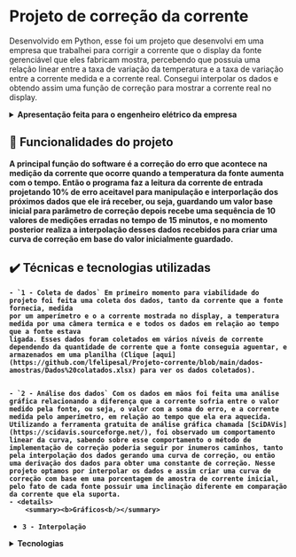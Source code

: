 # Projeto de correção da corrente

Desenvolvido em Python, esse foi um projeto que desenvolvi em uma empresa que trabalhei para corrigir a 
corrente que o display da fonte gerenciável que eles fabricam mostra, percebendo que possuia uma relação linear entre 
a taxa de variação da temperatura e a taxa de variação entre a corrente medida e a corrente real. Consegui
interpolar os dados e obtendo assim uma função de correção para mostrar a corrente real no display.

<details>
  <summary><b>Apresentação feita para o engenheiro elétrico da empresa<b/></summary>
  
  ![Slide1](https://user-images.githubusercontent.com/93229568/197680465-4a2995fa-4e7a-47df-8c9a-a8572405f235.jpg)
  ![Slide2](https://user-images.githubusercontent.com/93229568/197680468-bc4b2ce9-2877-4c22-83b8-0abc59a1f2fc.jpg)
  ![Slide3](https://user-images.githubusercontent.com/93229568/197680469-33f1ea6e-c7ea-4858-8ed3-e17ca694e088.jpg)
  ![Slide4](https://user-images.githubusercontent.com/93229568/197680470-d08d8d35-d81e-4a3d-a29d-b753a4f4b5fa.jpg)
  ![Slide5](https://user-images.githubusercontent.com/93229568/197680459-dbb01c27-2304-400a-a448-77b7b934934e.jpg)
  ![Slide6](https://user-images.githubusercontent.com/93229568/197680463-c189fc2a-f064-4304-8ddd-89a0c53d5b5f.jpg)
    
</details>
  
## 🔨 Funcionalidades do projeto
  
  A principal função do software é a correção do erro que acontece na medição da corrente que ocorre quando a temperatura da fonte aumenta com o tempo.
  Então o programa faz a leitura da corrente de entrada projetando 10% de erro aceitavel para manipulação e interporlação dos próximos dados
  que ele irá receber, ou seja, guardando um valor base inicial para parâmetro de correção depois recebe uma sequência de 10 valores de medições erradas 
  no tempo de 15 minutos, e no momento posterior realiza a interpolação desses dados recebidos para criar uma curva de correção em base do valor inicialmente guardado.
  
## ✔️ Técnicas e tecnologias utilizadas
  
    - `1 - Coleta de dados` Em primeiro momento para viabilidade do projeto foi feita uma coleta dos dados, tanto da corrente que a fonte fornecia, medida
    por um amperímetro e o a corrente mostrada no display, a temperatura medida por uma câmera termica e e todos os dados em relação ao tempo que a fonte estava
    ligada. Esses dados foram coletados em vários níveis de corrente dependendo da quantidade de corrente que a fonte conseguia aguentar, e armazenados em uma planilha (Clique [aqui](https://github.com/lfelipesal/Projeto-corrente/blob/main/dados-amostras/Dados%20colatados.xlsx) para ver os dados coletados).
  
  
    - `2 - Análise dos dados` Com os dados em mãos foi feita uma análise gráfica relacionando a diferença que a corrente sofria entre o valor medido pela fonte, ou seja, o valor com a soma do erro, e a corrente medida pelo amperímetro, em relação ao tempo que ela era aquecida. Utilizando a ferramenta gratuita de análise gráfica chamada [SciDAVis](https://scidavis.sourceforge.net/), foi observado um comportamento linear da curva, sabendo sobre esse comportamento o método de implementação de correção poderia seguir por inumeros caminhos, tanto pela interpolação dos dados gerando uma curva de correção, ou então uma derivação dos dados para obter uma constante de correção. Nesse projeto optamos por interpolar os dados e assim criar uma curva de correção com base em uma porcentagem de amostra de corrente inicial, pelo fato de cada fonte possuir uma inclinação diferente em comparação da corrente que ela suporta.
    - <details>
        <summary><b>Gráficos<b/></summary>
          
  </details>
  
  - `3 - Interpolação`
  
<details>
  <summary><b>Tecnologias<b/></summary>
    
  - `Python 3` Linguagem inicial da modelagem do problema.
  - `Jupyter` Notebook: Framework para implementação inicial.
  - `SciDAVis` Ferramenta de análise gráfica.
    
</details>
